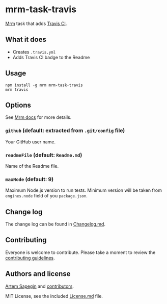 # mrm-task-travis

[Mrm](https://github.com/sapegin/mrm) task that adds [Travis CI](https://travis-ci.org/).

## What it does

* Creates `.travis.yml`
* Adds Travis CI badge to the Readme

## Usage

```
npm install -g mrm mrm-task-travis
mrm travis
```

## Options

See [Mrm docs](https://github.com/sapegin/mrm#usage) for more details.

### `github` (default: extracted from `.git/config` file)

Your GitHub user name.

### `readmeFile` (default: `Readme.md`)

Name of the Readme file.

### `maxNode` (default: 9)

Maximum Node.js version to run tests. Minimum version will be taken from `engines.node` field of you `package.json`.

## Change log

The change log can be found in [Changelog.md](Changelog.md).

## Contributing

Everyone is welcome to contribute. Please take a moment to review the [contributing guidelines](../../Contributing.md).

## Authors and license

[Artem Sapegin](http://sapegin.me) and [contributors](https://github.com/sapegin/mrm-tasks/graphs/contributors).

MIT License, see the included [License.md](License.md) file.
